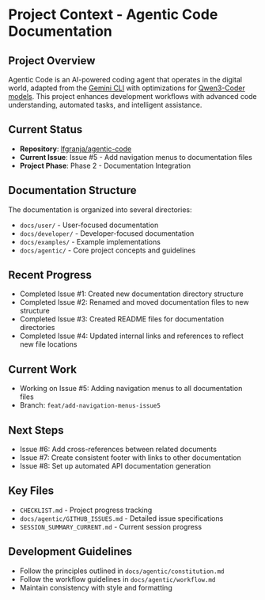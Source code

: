 # Project Context - Agentic Code Documentation

## Project Overview
Agentic Code is an AI-powered coding agent that operates in the digital world, adapted from the [Gemini CLI](https://github.com/google-gemini/gemini-cli) with optimizations for [Qwen3-Coder models](https://github.com/QwenLM/Qwen3-Coder). This project enhances development workflows with advanced code understanding, automated tasks, and intelligent assistance.

## Current Status
- **Repository**: [lfgranja/agentic-code](https://github.com/lfgranja/agentic-code)
- **Current Issue**: Issue #5 - Add navigation menus to documentation files
- **Project Phase**: Phase 2 - Documentation Integration

## Documentation Structure
The documentation is organized into several directories:
- `docs/user/` - User-focused documentation
- `docs/developer/` - Developer-focused documentation
- `docs/examples/` - Example implementations
- `docs/agentic/` - Core project concepts and guidelines

## Recent Progress
- Completed Issue #1: Created new documentation directory structure
- Completed Issue #2: Renamed and moved documentation files to new structure
- Completed Issue #3: Created README files for documentation directories
- Completed Issue #4: Updated internal links and references to reflect new file locations

## Current Work
- Working on Issue #5: Adding navigation menus to all documentation files
- Branch: `feat/add-navigation-menus-issue5`

## Next Steps
- Issue #6: Add cross-references between related documents
- Issue #7: Create consistent footer with links to other documentation
- Issue #8: Set up automated API documentation generation

## Key Files
- `CHECKLIST.md` - Project progress tracking
- `docs/agentic/GITHUB_ISSUES.md` - Detailed issue specifications
- `SESSION_SUMMARY_CURRENT.md` - Current session progress

## Development Guidelines
- Follow the principles outlined in `docs/agentic/constitution.md`
- Follow the workflow guidelines in `docs/agentic/workflow.md`
- Maintain consistency with style and formatting